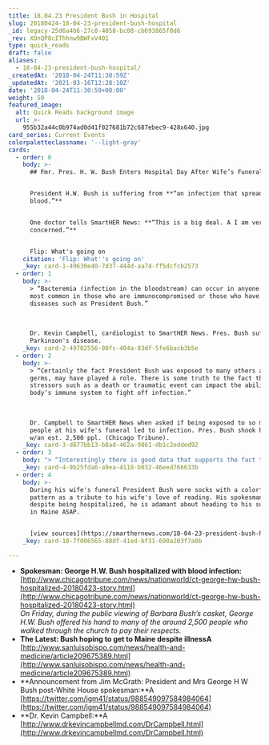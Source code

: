 ```yaml
---
title: 18.04.23 President Bush in Hospital
slug: 20180424-18-04-23-president-bush-hospital
_id: legacy-25d6a4b6-27c8-4058-bc08-cb693865f0d6
_rev: XOnQP8cIThhnw9BWFxV401
type: quick_reads
draft: false
aliases:
  - 18-04-23-president-bush-hospital/
_createdAt: '2018-04-24T11:30:59Z'
_updatedAt: '2021-03-16T12:28:10Z'
date: '2018-04-24T11:30:59+00:00'
weight: 50
featured_image:
  alt: Quick Reads background image
  url: >-
    955b32a44c0b974ad0d41f027681b72c687ebec9-428x640.jpg
card_series: Current Events
colorpaletteclassname: '--light-gray'
cards:
  - order: 0
    body: >-
      ## Fmr. Pres. H. W. Bush Enters Hospital Day After Wife’s Funeral


      President H.W. Bush is suffering from **“an infection that spread to his
      blood.”**


      One doctor tells SmartHER News: **“This is a big deal. A I am very
      concerned.”**


      Flip: What's going on
    citation: 'Flip: What''s going on'
    _key: card-1-49630e40-7d37-444d-aa74-ff5dcfcb2573
  - order: 1
    body: >-
      > “Bacteremia (infection in the bloodstream) can occur in anyone but is
      most common in those who are immunocompromised or those who have chronic
      diseases such as President Bush.”  
        
        
        
      Dr. Kevin Campbell, cardiologist to SmartHER News. Pres. Bush suffers from
      Parkinson's disease.
    _key: card-2-49702556-00fc-404a-83df-5fe6bacb3b5e
  - order: 2
    body: >-
      > “Certainly the fact President Bush was exposed to many others and many
      germs, may have played a role. There is some truth to the fact that
      stressors such as a death or traumatic event can impact the ability of our
      body’s immune system to fight off infection.”  
        
        
        
      Dr. Campbell to SmartHER News when asked if being exposed to so many
      people at his wife's funeral led to infection. Pres. Bush shook hands Sat,
      w/an est. 2,500 ppl. (Chicago Tribune).
    _key: card-3-d677bb13-b8ad-462a-9861-db1c2edded92
  - order: 3
    body: "> “Interestingly there is good data that supports the fact that when one spouse from a long time married couple diesa\x14such as the Bushesa\x14the other spouse often suffers a major health incident in quick fashiona\x14its almost as if we we hold on for the ones we love, and when they are gone, we follow closely behinda|.my wife and I discussed this tonight in fact.”  \n  \n  \n  \nDr. Campbell to SmartHER News"
    _key: card-4-9b25fda6-a9ea-4118-b032-46eed766633b
  - order: 4
    body: >-
      During his wife's funeral President Bush wore socks with a colorful book
      pattern as a tribute to his wife's love of reading. His spokesman says
      despite being hospitalized, he is adamant about heading to his summer home
      in Maine ASAP.


      [view sources](https://smarthernews.com/18-04-23-president-bush-hospital/)
    _key: card-10-7f006565-88df-41ed-bf31-690a203f7a0b

---
```

* **Spokesman: George H.W. Bush hospitalized with blood infection:**  
[http://www.chicagotribune.com/news/nationworld/ct-george-hw-bush-hospitalized-20180423-story.html](http://www.chicagotribune.com/news/nationworld/ct-george-hw-bush-hospitalized-20180423-story.html)  
_On Friday, during the public viewing of Barbara Bush’s casket, George H.W. Bush offered his hand to many of the around 2,500 people who walked through the church to pay their respects._
* **The Latest: Bush hoping to get to Maine despite illnessA** [http://www.sanluisobispo.com/news/health-and-medicine/article209675389.html](http://www.sanluisobispo.com/news/health-and-medicine/article209675389.html)
* **Announcement from Jim McGrath: President and Mrs George H W Bush post-White House spokesman:**A [https://twitter.com/jgm41/status/988549097584984064](https://twitter.com/jgm41/status/988549097584984064)
* **Dr. Kevin Campbell:**A [http://www.drkevincampbellmd.com/DrCampbell.html](http://www.drkevincampbellmd.com/DrCampbell.html)